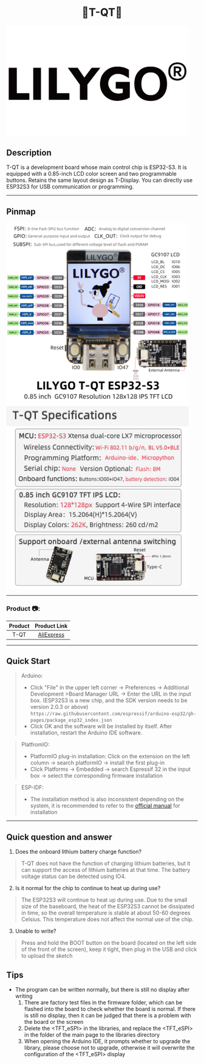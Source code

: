 <h1 align = "center"> 🌟T-QT🌟</h1>

<img  width="480" src=image/logo.png>

## Description

T-QT is a development board whose main control chip is ESP32-S3. It is equipped with a 0.85-inch LCD color screen and two programmable buttons. Retains the same layout design as T-Display. You can directly use ESP32S3 for USB communication or programming.

***
## Pinmap

<img  width="480" src=image/pinmap_en.jpg>
<img  width="480" src=image/specifications_en.jpg>

***
<h3 align = "left">Product 📷:</h3>

| Product |                            Product Link                             |
| :-----: | :-----------------------------------------------------------------: |
|  T-QT   | [AliExpress](https://www.aliexpress.com/item/1005004405292321.html) |


***
## Quick Start

> Arduino:
>- Click "File" in the upper left corner -> Preferences -> Additional Development >Board Manager URL -> Enter the URL in the input box.
(ESP32S3 is a new chip, and the SDK version needs to be version 2.0.3 or above)
> `https://raw.githubusercontent.com/espressif/arduino-esp32/gh-pages/package_esp32_index.json`
>-  Click OK and the software will be installed by itself. After installation, restart the Arduino IDE software.

> PlatfromIO:
> - PlatformIO plug-in installation: Click on the extension on the left column -> search platformIO -> install the first plug-in
> - Click Platforms -> Embedded -> search Espressif 32 in the input box -> select the corresponding firmware installation

> ESP-IDF:
> - The installation method is also inconsistent depending on the system, it is recommended to refer to the [official manual](https://docs.espressif.com/projects/esp-idf/en/latest/esp32/get-started/index.html) for installation


***
## Quick question and answer
1. Does the onboard lithium battery charge function?
> T-QT does not have the function of charging lithium batteries, but it can support the access of lithium batteries at that time. The battery voltage status can be detected using IO4. 
2. Is it normal for the chip to continue to heat up during use?
> The ESP32S3 will continue to heat up during use. Due to the small size of the baseboard, the heat of the ESP32S3 cannot be dissipated in time, so the overall temperature is stable at about 50-60 degrees Celsius. This temperature does not affect the normal use of the chip.
3. Unable to write?
> Press and hold the BOOT button on the board (located on the left side of the front of the screen), keep it tight, then plug in the USB and click to upload the sketch

## Tips

- The program can be written normally, but there is still no display after writing
    1. There are factory test files in the firmware folder, which can be flashed into the board to check whether the board is normal. If there is still no display, then it can be judged that there is a problem with the board or the screen
    2. Delete the <TFT_eSPI> in the libraries, and replace the <TFT_eSPI> in the <lib> folder of the main page to the libraries directory
    3. When opening the Arduino IDE, it prompts whether to upgrade the library, please choose not to upgrade, otherwise it will overwrite the configuration of the <TFT_eSPI> display